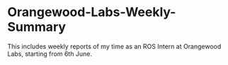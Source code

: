 # Orangewood-Labs-Weekly-Summary
This includes weekly reports of my time as an ROS Intern at Orangewood Labs, starting from 6th June.
